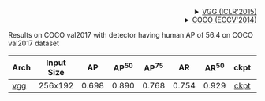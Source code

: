 <!-- [BACKBONE] -->

<details>
<summary align="right"><a href="https://arxiv.org/abs/1409.1556">VGG (ICLR'2015)</a></summary>

```bibtex
@article{simonyan2014very,
  title={Very deep convolutional networks for large-scale image recognition},
  author={Simonyan, Karen and Zisserman, Andrew},
  journal={arXiv preprint arXiv:1409.1556},
  year={2014}
}
```

</details>

<!-- [DATASET] -->

<details>
<summary align="right"><a href="https://link.springer.com/chapter/10.1007/978-3-319-10602-1_48">COCO (ECCV'2014)</a></summary>

```bibtex
@inproceedings{lin2014microsoft,
  title={Microsoft coco: Common objects in context},
  author={Lin, Tsung-Yi and Maire, Michael and Belongie, Serge and Hays, James and Perona, Pietro and Ramanan, Deva and Doll{\'a}r, Piotr and Zitnick, C Lawrence},
  booktitle={European conference on computer vision},
  pages={740--755},
  year={2014},
  organization={Springer}
}
```

</details>

Results on COCO val2017 with detector having human AP of 56.4 on COCO val2017 dataset

| Arch                                          | Input Size |  AP   | AP<sup>50</sup> | AP<sup>75</sup> |  AR   | AR<sup>50</sup> |                     ckpt                      |                      log                      |
| :-------------------------------------------- | :--------: | :---: | :-------------: | :-------------: | :---: | :-------------: | :-------------------------------------------: | :-------------------------------------------: |
| [vgg](/configs/body/2d_kpt_sview_rgb_img/topdown_heatmap/coco/vgg16_bn_coco_256x192.py) |  256x192   | 0.698 |      0.890      |      0.768      | 0.754 |      0.929      | [ckpt](https://download.openmmlab.com/mmpose/top_down/vgg/vgg16_bn_coco_256x192-7e7c58d6_20210517.pth) | [log](https://download.openmmlab.com/mmpose/top_down/vgg/vgg16_bn_coco_256x192_20210517.log.json) |
